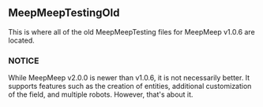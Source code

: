 ## MeepMeepTestingOld

This is where all of the old MeepMeepTesting files for MeepMeep v1.0.6 are located.

### NOTICE
While MeepMeep v2.0.0 is newer than v1.0.6, it is not necessarily better. It supports features such as the creation of entities, additional customization of the field, and multiple robots. However, that's about it.